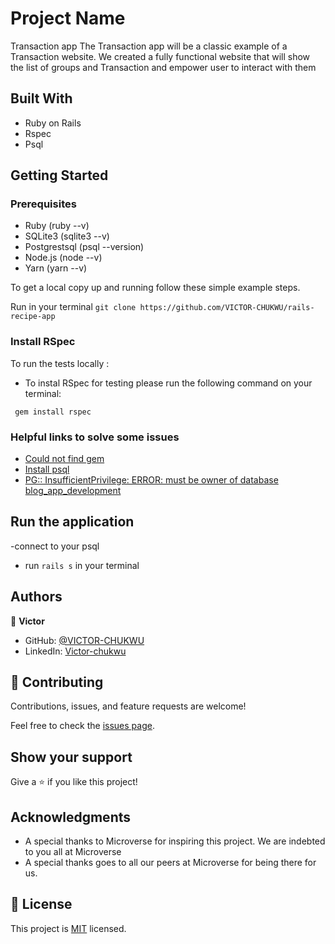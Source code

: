 # Project Name
Transaction app 
The Transaction app will be a classic example of a Transaction website. We created a fully functional website that will show the list of groups and Transaction and empower user to interact with them 

## Built With

* Ruby on Rails
* Rspec
* Psql

## Getting Started

### Prerequisites

* Ruby (ruby --v)
* SQLite3 (sqlite3 --v)
* Postgrestsql (psql --version)
* Node.js (node --v)
* Yarn (yarn --v)

To get a local copy up and running follow these simple example steps.

Run in your terminal `git clone https://github.com/VICTOR-CHUKWU/rails-recipe-app`

### Install RSpec

To run the tests locally :

* To instal RSpec for testing please run the following command on your terminal:

 ` gem install rspec`

### Helpful links to solve some issues

* [Could not find gem](https://stackoverflow.com/questions/32491201/could-not-find-gem-pg-0-12-4-ruby-in-any-of-the-gem-sources-listed-in-your)
* [Install psql](https://harshityadav95.medium.com/postgresql-in-windows-subsystem-for-linux-wsl-6dc751ac1ff3)
* [PG:: InsufficientPrivilege: ERROR:  must be owner of database blog_app_development](https://stackoverflow.com/questions/25610753/activerecordstatementinvalid-pgerror-error-must-be-owner-of-database)


## Run the application
-connect to your psql
-  run `rails s` in your terminal

## Authors
👤 **Victor**

- GitHub: [@VICTOR-CHUKWU](https://github.com/VICTOR-CHUKWU)
- LinkedIn: [Victor-chukwu](https://www.linkedin.com/in/victor-chukwu-95a020143)

## 🤝 Contributing

Contributions, issues, and feature requests are welcome!

Feel free to check the [issues page](../../issues).

## Show your support

Give a ⭐️ if you like this project!

## Acknowledgments

- A special thanks to Microverse for inspiring this project. We are indebted to you all at Microverse
- A special thanks goes to all our peers at Microverse for being there for us.

## 📝 License

This project is [MIT](./MIT.md) licensed.